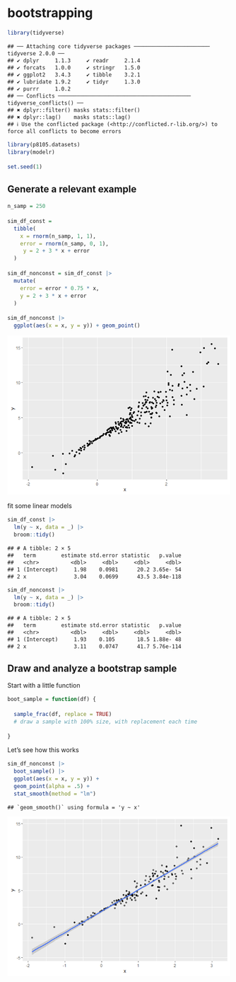 bootstrapping
================

``` r
library(tidyverse)
```

    ## ── Attaching core tidyverse packages ──────────────────────── tidyverse 2.0.0 ──
    ## ✔ dplyr     1.1.3     ✔ readr     2.1.4
    ## ✔ forcats   1.0.0     ✔ stringr   1.5.0
    ## ✔ ggplot2   3.4.3     ✔ tibble    3.2.1
    ## ✔ lubridate 1.9.2     ✔ tidyr     1.3.0
    ## ✔ purrr     1.0.2     
    ## ── Conflicts ────────────────────────────────────────── tidyverse_conflicts() ──
    ## ✖ dplyr::filter() masks stats::filter()
    ## ✖ dplyr::lag()    masks stats::lag()
    ## ℹ Use the conflicted package (<http://conflicted.r-lib.org/>) to force all conflicts to become errors

``` r
library(p8105.datasets)
library(modelr)

set.seed(1)
```

## Generate a relevant example

``` r
n_samp = 250

sim_df_const = 
  tibble(
    x = rnorm(n_samp, 1, 1),
    error = rnorm(n_samp, 0, 1),
     y = 2 + 3 * x + error
  )

sim_df_nonconst = sim_df_const |>
  mutate(
    error = error * 0.75 * x,
    y = 2 + 3 * x + error
  )

sim_df_nonconst |>
  ggplot(aes(x = x, y = y)) + geom_point()
```

![](bootstrapping_files/figure-gfm/unnamed-chunk-2-1.png)<!-- -->

fit some linear models

``` r
sim_df_const |>
  lm(y ~ x, data = _) |>
  broom::tidy()
```

    ## # A tibble: 2 × 5
    ##   term        estimate std.error statistic   p.value
    ##   <chr>          <dbl>     <dbl>     <dbl>     <dbl>
    ## 1 (Intercept)     1.98    0.0981      20.2 3.65e- 54
    ## 2 x               3.04    0.0699      43.5 3.84e-118

``` r
sim_df_nonconst |>
  lm(y ~ x, data = _) |>
  broom::tidy()
```

    ## # A tibble: 2 × 5
    ##   term        estimate std.error statistic   p.value
    ##   <chr>          <dbl>     <dbl>     <dbl>     <dbl>
    ## 1 (Intercept)     1.93    0.105       18.5 1.88e- 48
    ## 2 x               3.11    0.0747      41.7 5.76e-114

## Draw and analyze a bootstrap sample

Start with a little function

``` r
boot_sample = function(df) {
  
  sample_frac(df, replace = TRUE) 
  # draw a sample with 100% size, with replacement each time
  
}
```

Let’s see how this works

``` r
sim_df_nonconst |>
  boot_sample() |>
  ggplot(aes(x = x, y = y)) +
  geom_point(alpha = .5) +
  stat_smooth(method = "lm")
```

    ## `geom_smooth()` using formula = 'y ~ x'

![](bootstrapping_files/figure-gfm/unnamed-chunk-5-1.png)<!-- -->
